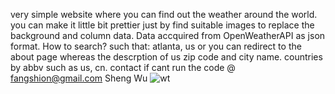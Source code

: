 very simple website where you can find out the weather around the world.
you can make it little bit prettier just by find suitable images to replace the background and column data.
Data accquired from OpenWeatherAPI as json format.
How to search? 
  such that: atlanta, us
  or you can redirect to the about page whereas the descrption of us zip code and city name. countries by abbv such as us, cn.
  contact if cant run the code @ fangshion@gmail.com  Sheng Wu
![wt](https://user-images.githubusercontent.com/46949426/61011882-56c26a80-a34a-11e9-91a9-4e3d8151f44c.png)
